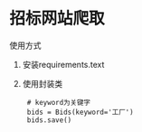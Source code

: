 # 招标网站爬取

使用方式
1. 安装requirements.text

2. 使用封装类


        # keyword为关键字
        bids = Bids(keyword='工厂')
        bids.save()
